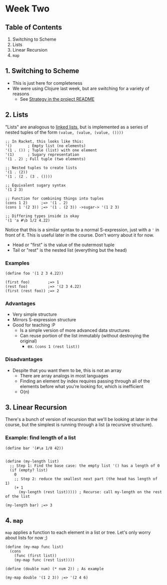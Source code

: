 # Week Two

## Table of Contents
1. Switching to Scheme
2. Lists
3. Linear Recursion
4. `map`

## 1. Switching to Scheme
- This is just here for completeness
- We were using Clojure last week, but are switching for a variety of reasons
  - See [Strategy in the project README](https://github.com/expede/teaching-fp#strategy)

## 2. Lists
"Lists" are analogous to [linked lists](http://en.wikipedia.org/wiki/Linked_list),
but is implemented as a series of nested tuples of the form `(value, (value, (value, ())))`

```racket
;; In Racket, this looks like this:
'()       ; Empty list (no elements)
'(1 . ()) ; Tuple (list) with one element
'(1)      ; Sugary representation
'(1 . 2) ; Full tuple (two elements)

;; Nested tuples to create lists
'(1 . (2))
'(1 . (2 . (3 . ())))

;; Equivalent sugary syntax
'(1 2 3)

;; Function for combining things into tuples
(cons 1 2)      ;=> '(1 . 2)
(cons 1 '(2 3)) ;=> '(1 . (2 3)) ->sugar-> '(1 2 3)

;; Differing types inside is okay
'(1 'a #\b 1/2 4.22)
```

Notice that this is a similar syntax to a normal S-expression, just with a `'`
in front of it. This is useful later in the course. Don't worry about it for now.

- Head or "first" is the value of the outermost tuple
- Tail or "rest" is the nested list (everything but the head)

### Examples
```racket
(define foo '(1 2 3 4.22))

(first foo)        ;=> 1
(rest foo)         ;=> '(2 3 4.22)
(first (rest foo)) ;=> 2
```

### Advantages
- Very simple structure
- Mirrors S-expression structure
- Good for teaching :P
  - Is a simple version of more advanced data structures
  - Can reuse portion of the list immutably (without destroying the original)
    - ex. `(cons 1 (rest list))`

### Disadvantages
- Despite that you want them to be, this is not an array
  - There are array analogs in most languages
  - Finding an element by index requires passing through all of the elements before
  what you're looking for, which is inefficient
  - O(n)

## 3. Linear Recursion
There's a bunch of version of recursion that we'll be looking at later in
the course, but the simplest is running through a list (a recursive structure).

### Example: find length of a list
```racket
(define bar '(#\a 1/8 42))


(define (my-length list)
  ;; Step 1: Find the base case: the empty list '() has a length of 0
  (if (empty? list)
    0
    ;; Step 2: reduce the smallest next part (the head has length of 1)
    (+ 1
      (my-length (rest list))))) ; Recurse: call my-length on the rest of the list

(my-length bar) ;=> 3
```

## 4. `map`
`map` applies a function to each element in a list or tree.
Let's only worry about lists for now ;)

```racket
(define (my-map func list)
  (cons
    (func (first list))
    (my-map func (rest list))))

(define (double num) (* num 2)) ; As example

(my-map double '(1 2 3)) ;=> '(2 4 6)
```
